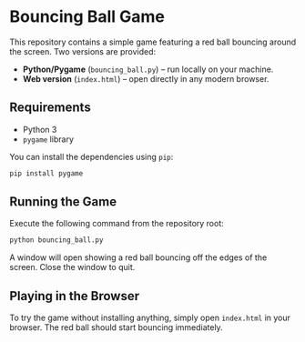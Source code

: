 # Bouncing Ball Game

This repository contains a simple game featuring a red ball bouncing around the screen. Two versions are provided:

- **Python/Pygame** (`bouncing_ball.py`) – run locally on your machine.
- **Web version** (`index.html`) – open directly in any modern browser.

## Requirements

- Python 3
- `pygame` library

You can install the dependencies using `pip`:

```bash
pip install pygame
```

## Running the Game

Execute the following command from the repository root:

```bash
python bouncing_ball.py
```

A window will open showing a red ball bouncing off the edges of the screen. Close the window to quit.

## Playing in the Browser

To try the game without installing anything, simply open `index.html` in your
browser. The red ball should start bouncing immediately.
